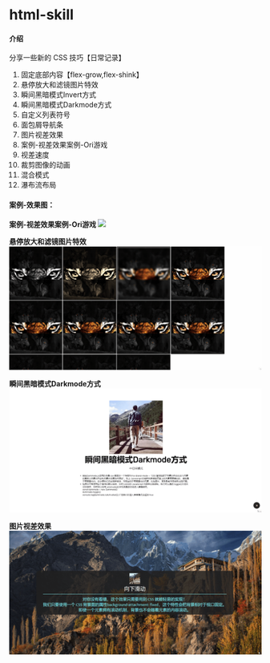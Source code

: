 # html-skill

#### 介绍
分享一些新的 CSS 技巧【日常记录】
1. 固定底部内容【flex-grow,flex-shink】
2. 悬停放大和滤镜图片特效
3. 瞬间黑暗模式Invert方式
4. 瞬间黑暗模式Darkmode方式
5. 自定义列表符号
6. 面包屑导航条
7. 图片视差效果
8. 案例-视差效果案例-Ori游戏
9. 视差速度
10. 裁剪图像的动画
11. 混合模式
12. 瀑布流布局

#### 案例-效果图：
**案例-视差效果案例-Ori游戏**
![](img/gif/ori.gif)

**悬停放大和滤镜图片特效**
![](img/gif/case2.gif)

**瞬间黑暗模式Darkmode方式**
![](img/gif/case4.gif)

**图片视差效果**
![](img/gif/case7.gif)
